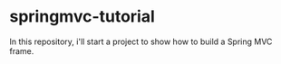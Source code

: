 # springmvc-tutorial
In this repository, i'll start a project to show how to build a Spring MVC frame.
